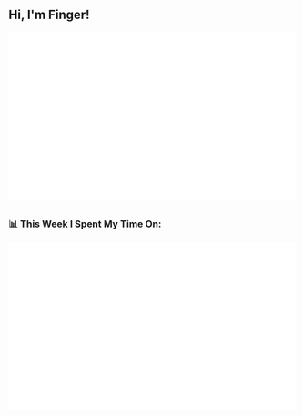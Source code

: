 <h2> Hi, I'm Finger!</h2>

<img align="right" src="https://raw.githubusercontent.com/spianmo/github-stats/master/generated/overview.svg#gh-light-mode-only">

<!-- <img align="right" height="160em" src="https://github-readme-stats-eight-theta.vercel.app/api/top-langs/?username=spianmo&layout=compact&langs_count=8&theme=algolia"/>	 -->
	
```go
package main

type Me struct {
	Name   string
	Job    string
	Code   string
	Skills string
}

func main() {
	me := &Me{
		Name:   "Finger",
		Job:    "Client-side Engineer",
		Code:   "Java and C++ and Others",
		Skills: "Android Security NLP ^o^",
	}
	_ = me
}
```


<h3>📊 This Week I Spent My Time On:</h3>
<img align='right' src="https://raw.githubusercontent.com/spianmo/github-stats/master/generated/languages.svg#gh-light-mode-only">

<!--START_SECTION:waka-->

```text
Python                   3 hrs 8 mins    █████████░░░░░░░░░░░░░░░░   35.69 %
Vue.js                   2 hrs 33 mins   ███████▒░░░░░░░░░░░░░░░░░   29.08 %
JavaScript               1 hr 58 mins    █████▓░░░░░░░░░░░░░░░░░░░   22.43 %
Qt UI file               21 mins         █░░░░░░░░░░░░░░░░░░░░░░░░   04.02 %
CSS                      18 mins         █░░░░░░░░░░░░░░░░░░░░░░░░   03.53 %
Qt Style Sheets file     12 mins         ▓░░░░░░░░░░░░░░░░░░░░░░░░   02.35 %
```

<!--END_SECTION:waka-->
